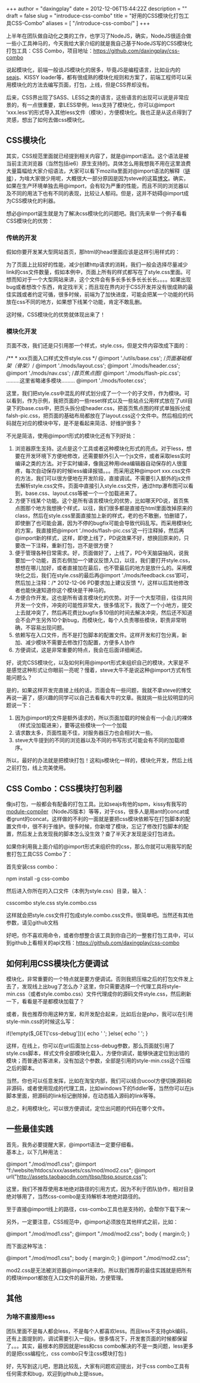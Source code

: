 +++
author = "daxingplay"
date = 2012-12-06T15:44:22Z
description = ""
draft = false
slug = "introduce-css-combo"
title = "好用的CSS模块化打包工具CSS-Combo"
aliases = [
    "/introduce-css-combo/"
]
+++


上半年在团队做自动化之类的工作，也学习了NodeJS，确实，NodeJS很适合做一些小工具神马的，今天我给大家介绍的就是我自己基于NodeJS写的CSS模块化打包工具：CSS Combo，项目地址：https://github.com/daxingplay/css-combo

说起模块化，前端一般谈JS模块化的居多，毕竟JS是编程语言，比如业内的[seajs](http://seajs.org)、KISSY loader等，都有很成熟的模块化规则和方案了，前端工程师可以采用模块化的方法去编写页面，打包，上线，但是CSS界却没有。

后来，CSS界出现了SASS、LESS之类的语言，这些语言的出现可以说是非常应景的，有一点很重要，拿LESS举例，less支持了模块化，你可以@import ‘xxx.less’的形式导入其他less文件（模块），方便模块化。我也正是从这点得到了灵感，想出了如何去做css模块化。


## CSS模块化

其实，CSS规范里面就已经提到相关内容了，就是@import语法。这个语法是被当前主流浏览器（当然包括ie6）原生支持的。具体怎么用我想我不用在这里浪费大量篇幅给大家介绍语法，大家可以看下mozilla里面对@import语法的解释（[链接](https://developer.mozilla.org/en-US/docs/CSS/@import)），为啥大家很少用呢，大概很大一部分原因是因为steve的这篇[博文](http://www.stevesouders.com/blog/2009/04/09/dont-use-import/)。确实，如果在生产环境单独去用@import，会有较为严重的性能，而且不同的浏览器以及不同的用法下也有不同的表现，比较让人郁闷。但是，这并不妨碍@import成为CSS模块化的利器。

想必@import诞生就是为了解决css模块化的问题吧。我们先来举一个例子看看CSS模块化的优势：

### 传统的开发

假如你要开发某大型网站首页，那html的head里面应该是这样引用样式的：

<link href="/wp-includes/css/admin-bar.min.css?ver=4.1.1" rel="stylesheet" type="text/css"></link>

为了页面上比较好的性能，减少创建http请求的消耗，我们一般会选择尽量减少link的css文件数量，假如本例中，页面上所有的样式都写在了style.css里面。可想而知对于一个大型网站来讲，这个文件会有多长多长多长长长长。。。。如果出现bug或者想改个东西，肯定找半天；而且现在界内对于CSS开发并没有很成熟的最佳实践或者约定可循，很多时候，前端为了加快进度，可能会把某一个功能的代码放在css不同的地方，如果想下线某个功能，肯定不敢乱删。

这时候，CSS模块化的优势就体现出来了！

### 模块化开发

页面不改，我们还是只引用那一个样式，style.css，但是文件内容改成下面的：

 /** * xxx页面入口样式文件style.css */ @import './utils/base.css'; /*页面基础框架（骨架）*/ @import './mods/layout.css'; @import './mods/header.css'; @import './mods/nav.css'; /*首页焦点图*/ @import './mods/flash-pic.css'; ………这里省略诸多模块……… @import './mods/footer.css';

这里，我们把style.css中混乱的样式划分成了一个一个的子文件，作为模块。可以看到，作为示例，我把页面的一些reset样式以及一些站点公用样式放在了util目录下的base.css中，把页头拆分成header.css，把首页焦点图的样式单独拆分成falsh-pic.css，把页面的基础布局都放在了layout.css这个文件中。然后相应的代码就在对应的模块中写，是不是看起来简洁、好维护很多？

不光是简洁，使用@import形式的模块化还有下列好处：

1. 浏览器原生支持。这点是这个工具或者这种模块化形式的亮点。对于less，想要在开发环境下方便地修改，还需要额外引入一个js文件，或者采取less实时编译之类的方法。对于实时编译，像我这种用idea编辑器自动保存的人很蛋疼，每次自动保存的时候less编译报错。。。而采用这种@import xxx.css文件的方法，我们可以很方便地在开发阶段，直接调试。不需要引入额外的js文件去解析style.css文件。页面中直接引入style.css文件，通过http瀑布图可以看到，base.css、layout.css等被一个一个加载进来了。
2. 方便下线某个功能。这个是所有语言模块化的优势，比如哪天PD说，首页焦点图那个地方我想换个样式，以往，我们很多都是直接在html里面改掉原来的class，然后在style.css里面直接加上新的样式，老的也不敢删，怕删错了，即使删了也可能会漏，因为不停的bugfix可能会导致代码乱写。而采用模块化的方案，我直接把@import ‘./mods/flash-pic.css’这一行注释掉，然后再@import新的样式，这样，即使上线了，PD说效果不好，想换回原来的，只要改一下注释，重新打包，岂不是很方便？
3. 便于管理各种日常需求。好，页面做好了，上线了，PD今天脑袋抽风，说我要加一个功能，首页右侧加一个建议反馈入口，以往，我们要打开style.css，想想在哪儿加好，或者直接加在最后，也不管最后的地方是放什么的。采用模块化之后，我们在style.css的最后再@import ‘./mods/feedback.css’即可，然后加上注释：/* 2012-12-06 PD要求加上建议反馈 */，这样以后其他修改者也能快速知道你这个模块是干神马的。
4. 方便合作开发。这也是所有语言模块化的优势。对于一个大型项目，往往共同开发一个文件，冲突的可能性非常大，很多情况下，我改了一个小地方，提交上去就冲突了，然后再花费比bugfix多10倍的时间去解决冲突，然后还不知道会不会产生另外10个新bug，而模块化，每个人负责哪些模块，职责非常明确，不容易出现问题。
5. 依赖写在入口文件，而不是打包脚本的配置文件。这样开发和打包分离，新加、减少模块不需要去修改打包配置，方便多人协作
6. 方便调试，这是非常重要的特点，我会在后面详细阐述。

好，说完CSS模块化，以及如何利用@import形式来组织自己的模块，大家是不是感觉这种形式让你眼前一亮呢？慢着，steve大牛不是说这种@import方式有性能问题么？

是的，如果这样开发完直接上线的话，页面会有一些问题，我就不拿steve的博文再说一遍了，感兴趣的同学可以自己去看看大牛的文章。我就挑一些比较明显的问题说一下：

1. 因为@import的文件是额外请求的，所以页面加载的时候会有一小会儿的裸体（样式没加载进来），要等这些模块一个一个加载
2. 请求数太多，页面性能不佳，对服务器压力也会相对大一些。
3. steve大牛提到的不同的浏览器以及不同的书写形式可能会有不同的加载顺序。

所以，最好的办法就是把模块打包！这和js模块化一样的，模块化开发，然后上线之前打包，线上完美使用。


## CSS Combo：CSS模块打包利器

像js打包，一般都会有配备的打包工具。比如seajs有他的spm，kissy有我写的[module-compiler](https://github.com/daxingplay/ModuleCompiler)（NodeJS版本）等等，对于css，很多人是用ant的concat或者grunt的concat，这样做的不利的一面就是要把css模块依赖写在打包脚本的配置文件中，很不利于维护。很多时候，你新增了模块，忘记了修改打包脚本的配置，然后发上去发现我的脚本怎么没生效？查了半天才发现是没打包进去。

如果你利用我上面介绍的@import形式来组织你的css，那么你就可以用我写的配套打包工具CSS Combo了：

首先安装css combo：

npm install -g css-combo

然后进入你所在的入口文件（本例为style.css）目录，输入：

csscombo style.css style.combo.css

这样就会把style.css文件打包成style.combo.css文件。很简单吧。当然还有其他参数，请见github文档

好吧，你不喜欢用命令，或者你想整合该工具到你自己的一整套打包工具中，可以到github上看相关的api文档：https://github.com/daxingplay/css-combo


## 如何利用CSS模块化方便调试

模块化，非常重要的一个特点就是要方便调试。否则我把压缩之后的打包文件发上去了，发现线上出bug了怎么办？这里，你只需要选择一个代理工具将style-min.css（或者style.combo.css）文件代理成你的源码文件style.css，然后刷新一下，看看是不是都模块加载了？

或者，我也推荐你用这种方案，和开发配合起来，比如后台是php，我可以在引用style-min.css的时候这么写：

 if(!empty($_GET['css-debug'])){ echo ' <link href="http://xxx/style.css"></link>'; }else{ echo ' <link href="http://xxx/style-min.css"></link>'; }

这样，在线上，你可以在url后面加上css-debug参数，那么页面就引用了style.css脚本，样式文件全部模块化载入，方便你调试，能够快速定位到出错的模块；而普通访客进来，没有加这个参数，全部是引用的style-min.css这个压缩之后的脚本。

当然，你也可以任意发挥，比如在淘宝内部，我们可以结合ucool方便切换源码和非源码，或者使用现成的代理工具，比如windows下的fiddler等，当然你可以在js脚本里面，把源码的link标记删除掉，在动态插入源码的link等等。

总之，利用模块化，可以很方便调试，定位出问题的代码在哪个文件。


## 一些最佳实践

首先，我务必要提醒大家，@import语法一定要仔细看。  
 基本上，以下几种用法：

 @import "./mod/mod1.css"; @import "f:/website/htdocs/xxx/assets/css/mod/mod2.css"; @import url("http://assets.taobaocdn.com/tbsp/tbsp.source.css");

这里，我们不推荐使用本地绝对路径的引用方式，因为不利于团队协作，相对目录绝对够用了，当然css-combo是支持解析本地绝对路径的。

至于直接@import线上的路径，css-combo工具也是支持的，会帮你下载下来～

另外，一定要注意，CSS规范中，@import必须放在其他样式之前，比如：

 @import "./mod/mod1.css"; @import "./mod/mod2.css"; body { margin:0; }

而下面这种写法：

 @import "./mod/mod1.css"; body { margin:0; } @import "./mod/mod2.css";

mod2.css是无法被浏览器@import进来的。所以我们推荐的最佳实践就是把所有的模块import都放在入口文件的最开始，方便管理。


## 其他

### 为啥不直接用less

团队里面不是每人都会less，不是每个人都喜欢less。而且less不支持gbk编码，还有上面提到的，调试需要引入一段js，很多情况下，开发套页面的时候都保留了。。。其实，最根本的原因就是less和css combo解决的不是一类问题，less更多的是把css编程化，css combo只专注css模块打包:)

好，先写到这儿吧，思路比较乱，大家有问题欢迎提出，对于css combo工具有任何需求和bug，欢迎到github上提issue。



